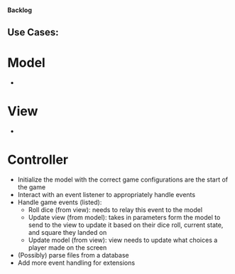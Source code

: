 #### Backlog

## Use Cases:
# Model
* 

# View
*

# Controller
* Initialize the model with the correct game configurations are the start of the game
* Interact with an event listener to appropriately handle events
* Handle game events (listed):
  * Roll dice (from view): needs to relay this event to the model
  * Update view (from model): takes in parameters form the model to send to the view to update it based on their dice roll, current state, and square they landed on
  * Update model (from view): view needs to update what choices a player made on the screen 
* (Possibly) parse files from a database
* Add more event handling for extensions